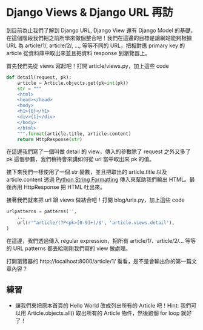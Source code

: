 # Django Views & Django URL 再訪

到目前為止我們了解到 Django URL, Django View 還有 Django Model 的基礎，在這個階段我們把之前所學來做個整合吧！我們在這邊的目標是讓網站能夠根據 URL 為 article/1/, article/2/, ..., 等等不同的 URL，把相對應 primary key 的 article 從資料庫中取出來並且把資料 response 到瀏覽器上。

首先我們先從 views 寫起吧！打開 article/views.py，加上這些 code

```python
def detail(request, pk):
    article = Article.objects.get(pk=int(pk))
    str = """
    <html>
    <head></head>
    <body>
    <h1>{0}</h1>
    <div>{1}</div>
    </body>
    </html>
    """.format(article.title, article.content)
    return HttpResponse(str)
```

在這邊我們寫了一個叫做 detail 的 view，傳入的參數除了 request 之外又多了 pk 這個參數，我們稍待會來講如何從 url 當中取出來 pk 的值。

接下來我們一樣使用了一個 str 變數，並且把取出的 article.title 以及 article.content 透過 [Python String Formatting](https://docs.python.org/2/library/stdtypes.html#string-formatting) 傳入來幫助我們輸出 HTML。最後再用 HttpResponse 把 HTML 吐出來。

接著我們就來把 url 跟 views 做結合吧！打開 blog/urls.py，加上這些 code

```python
urlpatterns = patterns('',
    ...
    url(r'^article/(?P<pk>[0-9]+)/$', 'article.views.detail'),
)
```

在這邊，我們透過傳入 regular expression，把所有 article/1/、article/2/... 等等的 URL patterns 都丟給剛剛我們寫的 view 做處理。

打開瀏覽器的 http://localhost:8000/article/1/ 看看，是不是會輸出你的第一篇文章內容？

## 練習

* 讓我們來把原本首頁的 Hello World 改成列出所有的 Article 吧！Hint: 我們可以用 Article.objects.all() 取出所有的 Article 物件，然後跑個 for loop 就好了！
